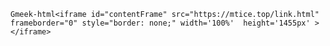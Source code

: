 `Gmeek-html<iframe id="contentFrame" src="https://mtice.top/link.html" frameborder="0" style="border: none;" width='100%'  height='1455px' ></iframe>`